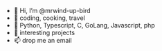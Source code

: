 - 👋 Hi, I’m @mrwind-up-bird
- 👀 coding, cooking, travel
- 🐍 Python, Typescript, C, GoLang, Javascript, php
- 💞️ interesting projects
- 📫 drop me an email

<!---
mrwind-up-bird/mrwind-up-bird is a ✨ special ✨ repository because its `README.md` (this file) appears on your GitHub profile.
You can click the Preview link to take a look at your changes.
--->

